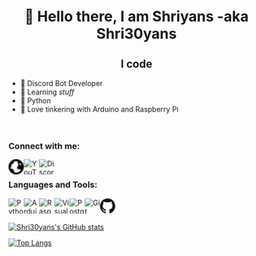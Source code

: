<h1 align="center">👋 Hello there, I am Shriyans -aka Shri30yans</h1>
<h2 align="center">I code</h2>

- 👾 Discord Bot Developer
- 📖 Learning *stuff*
- 🐍 Python
- 🤖 Love tinkering with Arduino and Raspberry Pi

<br>

### Connect with me:

[<img align="left" alt="shri30yans.github.io"  width="30px" height="30px" src="https://raw.githubusercontent.com/iconic/open-iconic/master/svg/globe.svg" />][website]
[<img align="left" alt="YouTube"  width="30px" height="30px" src="https://cdn.worldvectorlogo.com/logos/youtube-3.svg" />][youtube]
[<img align="left" alt="Discord Server"  width="30px" height="30px" src="https://cdn.worldvectorlogo.com/logos/discord.svg" />][discord]

<br>

### Languages and Tools:

[<img align="left" alt="Python" width="30px" height="30px" src="https://cdn.worldvectorlogo.com/logos/python-5.svg" />](https://www.python.org/)
[<img align="left" alt="Arduino" width="30px" height="30px" src="https://cdn.worldvectorlogo.com/logos/arduino-1.svg"/>](https://www.arduino.cc/)
[<img align="left" alt="Raspberry Pi" width="30px" height="30px" src="https://cdn.worldvectorlogo.com/logos/raspberry-pi.svg" />](https://www.raspberrypi.org/)
[<img align="left" alt="Visual Studio Code" width="30px" height="30px" src="https://cdn.worldvectorlogo.com/logos/visual-studio-code-1.svg"/>](https://code.visualstudio.com/)
[<img align="left" alt="Postgres SQL" width="30px" height="30px" src="https://cdn.worldvectorlogo.com/logos/postgresql.svg" width="500" height="500"/>](https://www.postgresql.org/)
[<img align="left" alt="Git" width="30px" height="30px" src="https://www.vectorlogo.zone/logos/git-scm/git-scm-icon.svg" width="500" height="500"/>](https://git-scm.com/)
[<img align="left" alt="GitHub" width="30px" height="30px" src="https://raw.githubusercontent.com/github/explore/78df643247d429f6cc873026c0622819ad797942/topics/github/github.png"/>](https://github.com/)   
<br>   

[![Shri30yans's GitHub stats](https://github-readme-stats.vercel.app/api?username=shri30yans&show_icons=true&theme=merko)](https://github.com/shri30yans/shri30yans)
<br>

[![Top Langs](https://github-readme-stats.vercel.app/api/top-langs/?username=shri30yans&layout=compact&theme=merko)](https://github.com/shri30yans/shri30yan)


[website]: https://shri30yans.github.io/
[youtube]: https://www.youtube.com/c/Shri30yansGaming
[discord]: https://discord.gg/3ugSfQMAxu


